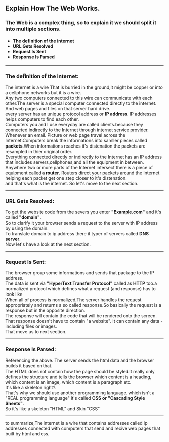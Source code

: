 <h2>Explain How The Web Works.</h2>
<h3>The Web is a complex thing, so to explain it we should split it into multiple sections.</h3>
<h4>
    <ul>
        <li>The definition of the internet</li>
        <li>URL Gets Resolved</li>
        <li>Request Is Sent</li>
        <li>Response Is Parsed</li>
    </ul>
</h4>
<hr>
<h3>The definition of the internet:</h3>
<p>The internet is a wire That is burried in the ground,it might be copper or into a cellphone networks but it is a
    wire.
    <br>
    Any two computers connected to this wire can communicate with each other.The server is a special computer connected
    directly
    to the internet. And web pages and files on that server hard drive. <br>
    every server has an unique protocol address or <b>IP address</b>. IP addresses helps computers to find each other.
    <br>
    Computers you and I use everyday are called clients.because they connected indirectly to the Internet through
    internet service provider. <br>
    Whenever an email. Picture or web page travel across the Internet.Computers break the informations into samller
    pieces called <b>packets</b>.When informations reaches it's distenation the packets are resampled in thier original
    order. <br>
    Everything connected directly or indirectly to the Internet has an IP address that includes servers,cellphones,and
    all the equipment in between. <br>
    Anywhere two or more parts of the Internet intersect there is a piece of equipment called <b>a router</b>. Routers
    direct your packets around the Internet helping each packet get one step closer to it's distenation. <br>
    and that's what is the internet. So let's move to the next section. <br>
</p>
<hr>
<h3>URL Gets Resolved:</h3>
<p>
    To get the website code from the severs you enter <b>"Example.com"</b> and it's called <b>"domain"</b>. <br>
    So to clarify it your browser sends a request to the server with IP address by using the domain. <br>
    To translate domain to ip address there it typer of servers called <b>DNS server</b>. <br>
    Now let's have a look at the next section.
</p>
<hr>
<h3>Request Is Sent:</h3>
<p>
    The browser group some informations and sends that package to the IP address. <br>
    The data is sent via <b>"HyperText Transfer Protocol"</b> called as <b>HTTP</b> too.a normalized protocol which
    defines what a request (and response) has to look like <br>
    When all of process is normalized,The server handles the request appropriately and returns a so called response.So
    basically the request is a response but in the opposite direction. <br>
    The response will contain the code that will be rendered onto the screen. <br>
    That response doesn't have to contain "a website". It can contain any data - including files or images. <br>
    That move us to next section.
</p>
<hr>
<h3>Response Is Parsed:</h3>
<p>
    Referencing the above. The server sends the html data and the browser builds it based on that. <br>
    The HTML does not contain how the page should be styled.It really only defines the structure and tells the browser
    which content is a heading, which content is an image, which content is a paragraph etc. <br>
    It's like a skeleton right?. <br>
    That's why we should use another programming language. which isn't a "REAL programming language" it's called <b>CSS
        or "Cascading Style Sheets"</b>. <br>
    So it's like a skeleton "HTML" and Skin "CSS"

</p>
<hr>
<p>to summarize,The internet is a wire that contains addresses called ip addresses connected with computers that send and
    recive web pages that built by html and css.</p>
